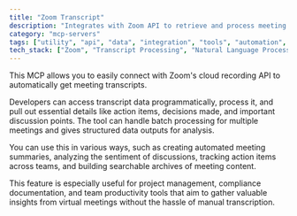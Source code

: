 ```yaml
---
title: "Zoom Transcript"
description: "Integrates with Zoom API to retrieve and process meeting transcripts for summarization and analysis."
category: "mcp-servers"
tags: ["utility", "api", "data", "integration", "tools", "automation", "meeting analytics", "sentiment analysis"]
tech_stack: ["Zoom", "Transcript Processing", "Natural Language Processing", "Meeting Analytics", "Batch Processing"]
---
```


This MCP allows you to easily connect with Zoom's cloud recording API to automatically get meeting transcripts. 

Developers can access transcript data programmatically, process it, and pull out essential details like action items, decisions made, and important discussion points. The tool can handle batch processing for multiple meetings and gives structured data outputs for analysis.

You can use this in various ways, such as creating automated meeting summaries, analyzing the sentiment of discussions, tracking action items across teams, and building searchable archives of meeting content. 

This feature is especially useful for project management, compliance documentation, and team productivity tools that aim to gather valuable insights from virtual meetings without the hassle of manual transcription.
